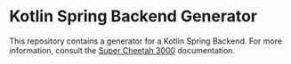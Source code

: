 # Kotlin Spring Backend Generator
This repository contains a generator for a Kotlin Spring Backend. For more information, consult
the [Super Cheetah 3000](https://github.com/recognizegroup/super-cheetah-3000) documentation.
